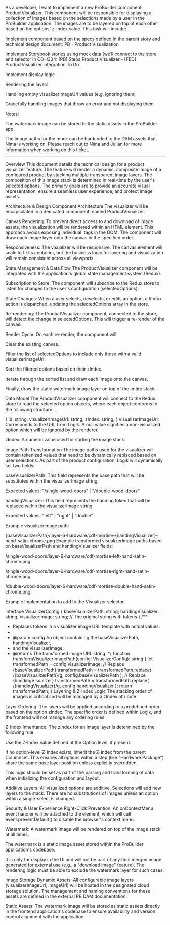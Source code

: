 As a developer, I want to implement a new ProBuilder component, ProductVisualizer. This component will be responsible for displaying a collection of images based on the selections made by a user in the ProBuilder application. The images are to be layered on top of each other based on the options' z-index value. This task will incude:

Implement component based on the specs defined in the parent story and technical design document: 
PB - Product Visualization 

Implement Storybook stories using mock data (we’ll connect to the store and selector in CD-1334: [PB] Steps Product Visualizer - [FED] ProductVisualizer integration
To Do
 

Implement display logic

Rendering the layers

Handling empty visualizerImageUrl values (e.g, ignoring them)

Gracefully handling images that throw an error and not displaying them

Notes: 

The watermark image can be stored to the static assets in the ProBuilder app.

The image paths for the mock can be hardcoded to the DAM assets that Nima is working on. Please reach out to Nima and Julian for more information when working on this ticket.


---


Overview
This document details the technical design for a product visualizer feature. The feature will render a dynamic, composite image of a configured product by stacking multiple transparent image layers. The composition of this image stack is determined in real-time by the user's selected options. The primary goals are to provide an accurate visual representation, ensure a seamless user experience, and protect image assets.

Architecture & Design
Component Architecture
The visualizer will be encapsulated in a dedicated component, named ProductVisualizer.

Canvas Rendering: To prevent direct access to and download of image assets, the visualization will be rendered within an HTML <canvas> element. This approach avoids exposing individual <img> tags in the DOM. The component will draw each image layer onto the canvas in the specified order.

Responsiveness: The visualizer will be responsive. The canvas element will scale to fit its container, but the business logic for layering and visualization will remain consistent across all viewports.

State Management & Data Flow
The ProductVisualizer component will be integrated with the application's global state management system (Redux).

Subscription to Store: The component will subscribe to the Redux store to listen for changes to the user's configuration (selectedOptions).

State Changes: When a user selects, deselects, or edits an option, a Redux action is dispatched, updating the selectedOptions array in the store.

Re-rendering: The ProductVisualizer component, connected to the store, will detect the change in selectedOptions. This will trigger a re-render of the canvas.

Render Cycle: On each re-render, the component will:

Clear the existing canvas.

Filter the list of selectedOptions to include only those with a valid visualizerImageUrl.

Sort the filtered options based on their zIndex.

Iterate through the sorted list and draw each image onto the canvas.

Finally, draw the static watermark image layer on top of the entire stack.

Data Model
The ProductVisualizer component will connect to the Redux store to read the selected option objects, where each object conforms to the following structure:



{
    id: string;
    visualizerImageUrl: string;
    zIndex: string; 
}
visualizerImageUrl: Corresponds to the URL from Logik. A null value signifies a non-visualized option which will be ignored by the renderer.

zIndex: A numeric value used for sorting the image stack.

Image Path Transformation
The image paths used for the visualizer will contain tokenized values that need to be dynamically replaced based on user selections. As part of the product configuration, Logik will dynamically set two fields:

baseVisualizerPath: This field represents the base path that will be substituted within the visualizerImage string.

Expected values: "/single-wood-doors" | "/double-wood-doors"

handingVisualizer: This field represents the handing token that will be replaced within the visualizerImage string.

Expected values: "left" | "right" | "double"

Example visualizerImage path:



{baseVisualizerPath}/layer-6-hardware/cdf-mortise-{handingVisualizer}-hand-satin-chrome.png
Example transformed visualizerImage paths based on baseVisualizerPath and handingVisualizer fields:

/single-wood-doors/layer-6-hardware/cdf-mortise-left-hand-satin-chrome.png

/single-wood-doors/layer-6-hardware/cdf-mortise-right-hand-satin-chrome.png

/double-wood-doors/layer-6-hardware/cdf-mortise-double-hand-satin-chrome.png

Example Implementation to add to the Visualizer selector



interface VisualizerConfig {
  baseVisualizerPath: string;
  handingVisualizer: string;
  visualizerImage: string; // The original string with tokens
}
/**
 * Replaces tokens in a visualizer image URL template with actual values.
 *
 * @param config An object containing the baseVisualizerPath, handingVisualizer,
 * and the visualizerImage.
 * @returns The transformed image URL string.
 */
function transformVisualizerImagePath(config: VisualizerConfig): string {
  let transformedPath = config.visualizerImage;
  // Replace {baseVisualizerPath}
  transformedPath = transformedPath.replace(
    /{baseVisualizerPath}/g,
    config.baseVisualizerPath
  );
  // Replace {handingVisualizer}
  transformedPath = transformedPath.replace(
    /{handingVisualizer}/g,
    config.handingVisualizer
  );
  return transformedPath;
}
Layering & Z-Index Logic
The stacking order of images is critical and will be managed by a zIndex attribute.

Layer Ordering: The layers will be applied according to a predefined order based on the option zIndex. The specific order is defined within Logik, and the frontend will not manage any ordering rules.

Z-Index Inheritance: The zIndex for an image layer is determined by the following rule:

Use the Z-Index value defined at the Option level, if present.

If no option-level Z-Index exists, inherit the Z-Index from the parent Columnset. This ensures all options within a step (like "Hardware Package") share the same base layer position unless explicitly overridden.

This logic should be set as part of the parsing and transforming of data when initializing the configuration and layout.

Additive Layers: All visualized options are additive. Selections will add new layers to the stack. There are no substitutions of images unless an option within a single-select is changed.

Security & User Experience
Right-Click Prevention: An onContextMenu event handler will be attached to the <canvas> element, which will call event.preventDefault() to disable the browser's context menu.

Watermark: A watermark image will be rendered on top of the image stack at all times.

The watermark is a static image asset stored within the ProBuilder application's codebase.

It is only for display in the UI and will not be part of any final merged image generated for external use (e.g., a "download image" feature). The rendering logic must be able to exclude the watermark layer for such cases.

Image Storage
Dynamic Assets: All configurable image layers (visualizerImageUrl, imageUrl) will be hosted in the designated cloud storage solution. The management and naming conventions for these assets are defined in the external PB DAM documentation.

Static Assets: The watermark image will be stored as static assets directly in the frontend application's codebase to ensure availability and version control alignment with the application.